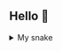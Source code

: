 ## Hello 👋

<!--
![profile snake](https://raw.githubusercontent.com/dreamthreebs/dreamthreebs/refs/heads/output/github-contribution-grid-snake-dark.svg)
-->

<details>
  <summary>My snake</summary>
  <img src="https://raw.githubusercontent.com/dreamthreebs/dreamthreebs/refs/heads/output/github-contribution-grid-snake-dark.svg" alt="dark snake" >
</details>

<!--
**dreamthreebs/dreamthreebs** is a ✨ _special_ ✨ repository because its `README.md` (this file) appears on your GitHub profile.

Here are some ideas to get you started:

- 🔭 I’m currently working on ...
- 🌱 I’m currently learning ...
- 👯 I’m looking to collaborate on ...
- 🤔 I’m looking for help with ...
- 💬 Ask me about ...
- 📫 How to reach me: ...
- 😄 Pronouns: ...
- ⚡ Fun fact: ...
-->

